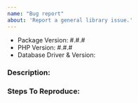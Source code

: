 ```yaml
---
name: "Bug report"
about: 'Report a general library issue.'
---
```


- Package Version: #.#.#
- PHP Version: #.#.#
- Database Driver & Version:

### Description:


### Steps To Reproduce:
